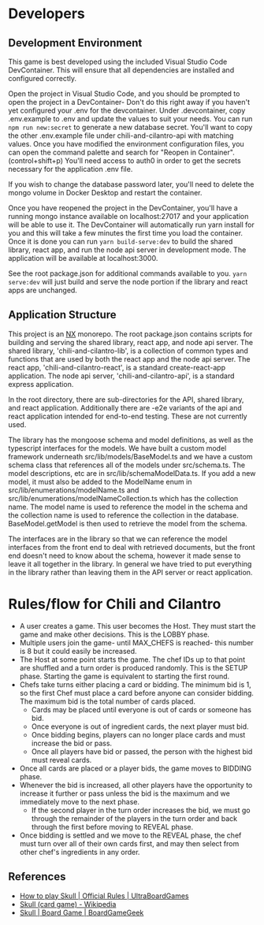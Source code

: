 # Developers

## Development Environment

This game is best developed using the included Visual Studio Code DevContainer. This will ensure that all dependencies are installed and configured correctly.

Open the project in Visual Studio Code, and you should be prompted to open the project in a DevContainer- Don't do this right away if you haven't yet configured your .env for the devcontainer. Under .devcontainer, copy .env.example to .env and update the values to suit your needs. You can run `npm run new:secret` to generate a new database secret. You'll want to copy the other .env.example file under chili-and-cilantro-api with matching values. Once you have modified the environment configuration files, you can open the command palette and search for "Reopen in Container". (control+shift+p) You'll need access to auth0 in order to get the secrets necessary for the application .env file.

If you wish to change the database password later, you'll need to delete the mongo volume in Docker Desktop and restart the container.

Once you have reopened the project in the DevContainer, you'll have a running mongo instance available on localhost:27017 and your application will be able to use it. The DevContainer will automatically run yarn install for you and this will take a few minutes the first time you load the container. Once it is done you can run `yarn build-serve:dev` to build the shared library, react app, and run the node api server in development mode. The application will be available at localhost:3000.

See the root package.json for additional commands available to you. `yarn serve:dev` will just build and serve the node portion if the library and react apps are unchanged.

## Application Structure

This project is an [NX](https://nx.dev) monorepo. The root package.json contains scripts for building and serving the shared library, react app, and node api server. The shared library, 'chili-and-cilantro-lib', is a collection of common types and functions that are used by both the react app and the node api server. The react app, 'chili-and-cilantro-react', is a standard create-react-app application. The node api server, 'chili-and-cilantro-api', is a standard express application.

In the root directory, there are sub-directories for the API, shared library, and react application. Additionally there are -e2e variants of the api and react application intended for end-to-end testing. These are not currently used.

The library has the mongoose schema and model definitions, as well as the typescript interfaces for the models. We have built a custom model framework underneath src/lib/models/BaseModel.ts and we have a custom schema class that references all of the models under src/schema.ts. The model descriptions, etc are in src/lib/schemaModelData.ts. If you add a new model, it must also be added to the ModelName enum in src/lib/enumerations/modelName.ts and src/lib/enumerations/modelNameCollection.ts which has the collection name. The model name is used to reference the model in the schema and the collection name is used to reference the collection in the database. BaseModel.getModel is then used to retrieve the model from the schema.

The interfaces are in the library so that we can reference the model interfaces from the front end to deal with retrieved documents, but the front end doesn't need to know about the schema, however it made sense to leave it all together in the library. In general we have tried to put everything in the library rather than leaving them in the API server or react application.

# Rules/flow for Chili and Cilantro

- A user creates a game. This user becomes the Host. They must start the game and make other decisions. This is the LOBBY phase.
- Multiple users join the game- until MAX_CHEFS is reached- this number is 8 but it could easily be increased.
- The Host at some point starts the game. The chef IDs up to that point are shuffled and a turn order is produced randomly. This is the SETUP phase. Starting the game is equivalent to starting the first round.
- Chefs take turns either placing a card or bidding. The minimum bid is 1, so the first Chef must place a card before anyone can consider bidding. The maximum bid is the total number of cards placed.
  - Cards may be placed until everyone is out of cards or someone has bid.
  - Once everyone is out of ingredient cards, the next player must bid.
  - Once bidding begins, players can no longer place cards and must increase the bid or pass.
  - Once all players have bid or passed, the person with the highest bid must reveal cards.
- Once all cards are placed or a player bids, the game moves to BIDDING phase.
- Whenever the bid is increased, all other players have the opportunity to increase it further or pass unless the bid is the maximum and we immediately move to the next phase.
  - If the second player in the turn order increases the bid, we must go through the remainder of the players in the turn order and back through the first before moving to REVEAL phase.
- Once bidding is settled and we move to the REVEAL phase, the chef must turn over all of their own cards first, and may then select from other chef's ingredients in any order.

## References

- [How to play Skull | Official Rules | UltraBoardGames](https://www.ultraboardgames.com/skull-and-roses/game-rules.php)
- [Skull (card game) - Wikipedia](<https://en.wikipedia.org/wiki/Skull_(card_game)>)
- [Skull | Board Game | BoardGameGeek](https://boardgamegeek.com/boardgame/92415/skull)
